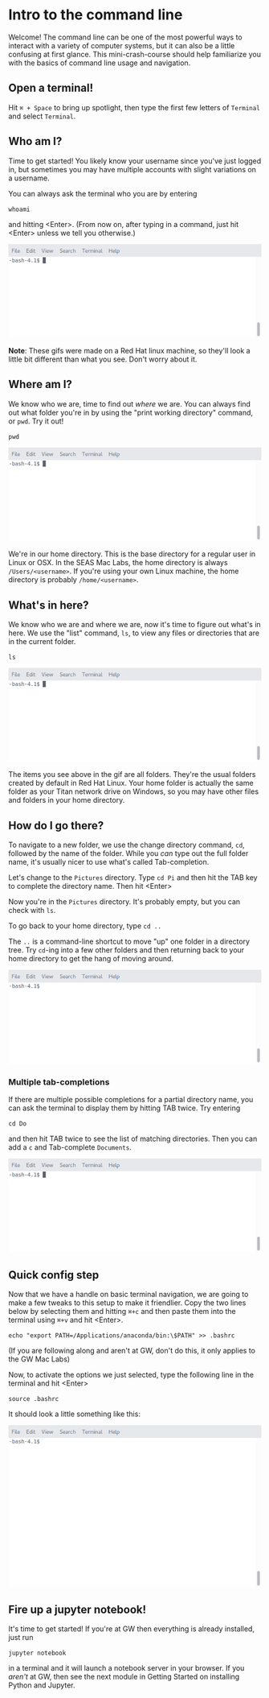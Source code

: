 # Intro to the command line

Welcome! The command line can be one of the most powerful ways to interact with
a variety of computer systems, but it can also be a little confusing at first
glance. This mini-crash-course should help familiarize you with the basics of
command line usage and navigation.

## Open a terminal!

Hit `⌘ + Space` to bring up spotlight, then type the first few letters of
`Terminal` and select `Terminal`.


## Who am I?

Time to get started! You likely know your username since you've just logged in,
but sometimes you may have multiple accounts with slight variations on a
username.

You can always ask the terminal who you are by entering

```console
whoami
```

and hitting \<Enter\>. (From now on, after typing in a command, just hit
\<Enter\> unless we tell you otherwise.)

![whoami](./images/1.whoami.gif)

**Note**: These gifs were made on a Red Hat linux machine, so they'll look a
little bit different than what you see. Don't worry about it.

## Where am I?

We know who we are, time to find out *where* we are. You can always find out
what folder you're in by using the "print working directory" command, or `pwd`.
Try it out!

```console
pwd
```

![pwd](./images/2.pwd.gif)

We're in our home directory. This is the base directory for a regular user in
Linux or OSX. In the SEAS Mac Labs, the home directory is always
`/Users/<username>`. If you're using your own Linux machine, the home directory
is probably `/home/<username>`.

## What's in here?

We know who we are and where we are, now it's time to figure out what's in here.
We use the "list" command, `ls`, to view any files or directories that are in
the current folder.

```console
ls
```

![ls](./images/3.ls.gif)

The items you see above in the gif are all folders. They're the usual folders
created by default in Red Hat Linux. Your home folder is actually the same
folder as your Titan network drive on Windows, so you may have other files and
folders in your home directory.

## How do I go there?

To navigate to a new folder, we use the change directory command, `cd`, followed
by the name of the folder. While you *can* type out the full folder name, it's
usually nicer to use what's called Tab-completion.

Let's change to the `Pictures` directory. Type `cd Pi` and then hit the TAB key
to complete the directory name. Then hit \<Enter\>

Now you're in the `Pictures` directory. It's probably empty, but you can check
with `ls`.

To go back to your home directory, type `cd ..`

The `..` is a command-line shortcut to move "up" one folder in a directory tree.
Try `cd`-ing into a few other folders and then returning back to your home
directory to get the hang of moving around.

![cd](./images/4.cd.gif)

### Multiple tab-completions

If there are multiple possible completions for a partial directory name, you can
ask the terminal to display them by hitting TAB twice. Try entering

```console
cd Do
```

and then hit TAB twice to see the list of matching directories. Then you can add
a `c` and Tab-complete `Documents`.

![cdtabtab](./images/5.cdtabtab.gif)

## Quick config step

Now that we have a handle on basic terminal navigation, we are going to make a
few tweaks to this setup to make it friendlier. Copy the two lines below by
selecting them and hitting `⌘+c` and then paste them into the terminal using
`⌘+v` and hit \<Enter\>. 

```console
echo "export PATH=/Applications/anaconda/bin:\$PATH" >> .bashrc
```

(If you are following along and aren't at GW, don't do this, it only applies to
the GW Mac Labs)

Now, to activate the options we just selected, type the following line in the
terminal and hit \<Enter\>

```console
source .bashrc
```

It should look a little something like this:

![image](./images/6.bashrc.gif)

## Fire up a jupyter notebook!

It's time to get started! If you're at GW then everything is already installed,
just run

```console
jupyter notebook
```

in a terminal and it will launch a notebook server in your browser. If you
*aren't* at GW, then see the next module in Getting Started on installing Python
and Jupyter.
